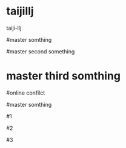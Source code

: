 # taijillj
taiji-llj

#master somthing


#master second something

# master third somthing

#online confilct

#master somthing

#1

#2

#3



